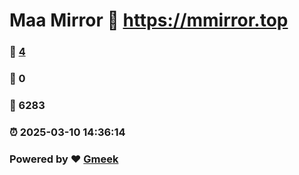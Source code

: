 # Maa Mirror :link: https://mmirror.top 
### :page_facing_up: [4](https://mmirror.top/tag.html) 
### :speech_balloon: 0 
### :hibiscus: 6283 
### :alarm_clock: 2025-03-10 14:36:14 
### Powered by :heart: [Gmeek](https://github.com/Meekdai/Gmeek)
